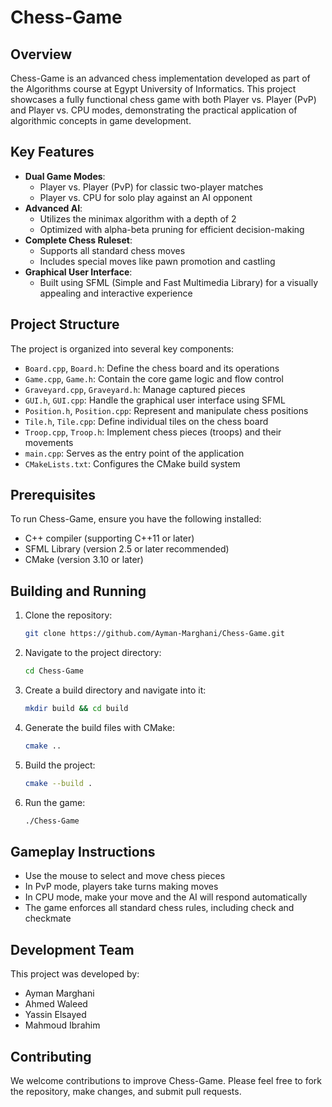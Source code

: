 # Chess-Game

## Overview

Chess-Game is an advanced chess implementation developed as part of the Algorithms course at Egypt University of Informatics. This project showcases a fully functional chess game with both Player vs. Player (PvP) and Player vs. CPU modes, demonstrating the practical application of algorithmic concepts in game development.

## Key Features

- **Dual Game Modes**: 
  - Player vs. Player (PvP) for classic two-player matches
  - Player vs. CPU for solo play against an AI opponent
- **Advanced AI**: 
  - Utilizes the minimax algorithm with a depth of 2
  - Optimized with alpha-beta pruning for efficient decision-making
- **Complete Chess Ruleset**:
  - Supports all standard chess moves
  - Includes special moves like pawn promotion and castling
- **Graphical User Interface**: 
  - Built using SFML (Simple and Fast Multimedia Library) for a visually appealing and interactive experience

## Project Structure

The project is organized into several key components:

- `Board.cpp`, `Board.h`: Define the chess board and its operations
- `Game.cpp`, `Game.h`: Contain the core game logic and flow control
- `Graveyard.cpp`, `Graveyard.h`: Manage captured pieces
- `GUI.h`, `GUI.cpp`: Handle the graphical user interface using SFML
- `Position.h`, `Position.cpp`: Represent and manipulate chess positions
- `Tile.h`, `Tile.cpp`: Define individual tiles on the chess board
- `Troop.cpp`, `Troop.h`: Implement chess pieces (troops) and their movements
- `main.cpp`: Serves as the entry point of the application
- `CMakeLists.txt`: Configures the CMake build system

## Prerequisites

To run Chess-Game, ensure you have the following installed:

- C++ compiler (supporting C++11 or later)
- SFML Library (version 2.5 or later recommended)
- CMake (version 3.10 or later)

## Building and Running

1. Clone the repository:
   ```bash
   git clone https://github.com/Ayman-Marghani/Chess-Game.git
   ```


2. Navigate to the project directory:
   ```bash
   cd Chess-Game
   ```

3. Create a build directory and navigate into it:
   ```bash
   mkdir build && cd build
   ```

4. Generate the build files with CMake:
   ```bash
   cmake ..
   ```

5. Build the project:
   ```bash
   cmake --build .
   ```

6. Run the game:
   ```bash
   ./Chess-Game
   ```

## Gameplay Instructions
- Use the mouse to select and move chess pieces
- In PvP mode, players take turns making moves
- In CPU mode, make your move and the AI will respond automatically
- The game enforces all standard chess rules, including check and checkmate

## Development Team
This project was developed by:

- Ayman Marghani
- Ahmed Waleed
- Yassin Elsayed
- Mahmoud Ibrahim


## Contributing
We welcome contributions to improve Chess-Game. Please feel free to fork the repository, make changes, and submit pull requests.